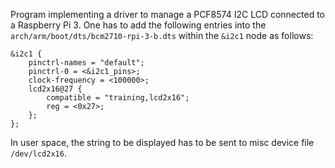 Program implementing a driver to manage a PCF8574 I2C LCD connected to a Raspberry Pi 3.
One has to add the following entries into the `arch/arm/boot/dts/bcm2710-rpi-3-b.dts` within the `&i2c1` node as follows:

```
&i2c1 {
	pinctrl-names = "default";
	pinctrl-0 = <&i2c1_pins>;
	clock-frequency = <100000>;
	lcd2x16@27 {
		compatible = "training,lcd2x16";
		reg = <0x27>;
	};
};
```

In user space, the string to be displayed has to be sent to misc device file `/dev/lcd2x16`.


